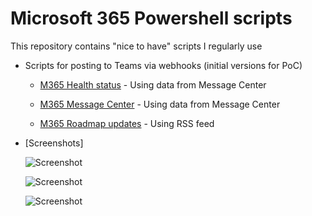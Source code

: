 # Microsoft 365 Powershell scripts

This repository contains "nice to have" scripts I regularly use

- Scripts for posting to Teams via webhooks (initial versions for PoC)
	- [M365 Health status](https://github.com/einast/PS_M365_scripts/blob/master/M365HealthStatus.ps1) - Using data from Message Center
		
	- [M365 Message Center](https://github.com/einast/PS_M365_scripts/blob/master/M365MessageCenterUpdates.ps1) - Using data from Message Center
		
	- [M365 Roadmap updates](https://github.com/einast/PS_M365_scripts/blob/master/M365RoadmapUpdates.ps1) - Using RSS feed
        
- [Screenshots]
	
	![Screenshot](https://github.com/einast/PS_M365_scripts/blob/master/O365ServiceHealth.PNG)
	
	![Screenshot](https://github.com/einast/PS_M365_scripts/blob/master/M365MessageCenter.PNG)

	![Screenshot](https://github.com/einast/PS_M365_scripts/blob/master/TeamsRoadmapWebHook.PNG)
